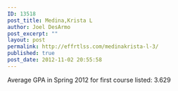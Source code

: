 ```yaml
---
ID: 13518
post_title: Medina,Krista L
author: Joel DesArmo
post_excerpt: ""
layout: post
permalink: http://effrtlss.com/medinakrista-l-3/
published: true
post_date: 2012-11-02 20:55:58
---
```

<p>Average GPA in Spring 2012 for first course listed: 3.629</p>